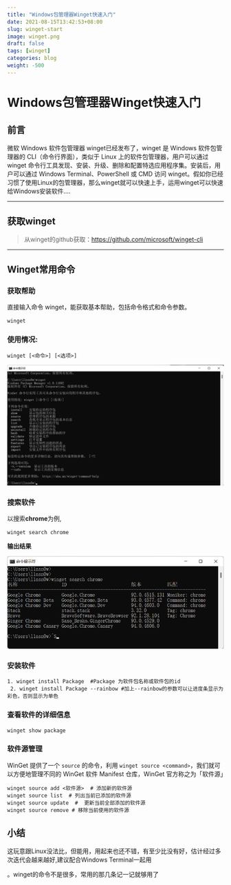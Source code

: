 ```yaml
---
title: "Windows包管理器Winget快速入门"
date: 2021-08-15T13:42:53+08:00
slug: winget-start
image: winget.png
draft: false
tags: [winget]
categories: blog
weight: -500
---
```


# Windows包管理器Winget快速入门

## 前言

微软 Windows 软件包管理器 winget已经发布了，winget 是 Windows 软件包管理器的 CLI（命令行界面），类似于 Linux 上的软件包管理器，用户可以通过 winget 命令行工具发现、安装、升级、删除和配置特选应用程序集。安装后，用户可以通过 Windows Terminal、PowerShell 或 CMD 访问 winget。假如你已经习惯了使用Linux的包管理器，那么winget就可以快速上手，运用winget可以快速给Windows安装软件....

------

## 获取winget

> 从winget的github获取：https://github.com/microsoft/winget-cli

------

## Winget常用命令

### 获取帮助

直接输入命令 winget，能获取基本帮助，包括命令格式和命令参数。

```shell
winget
```

### **使用情况:** 

```shell
winget [<命令>] [<选项>]
```

![](wingetuse.png)

### 搜索软件

以搜索**chrome**为例,

```shell
winget search chrome 
```

**输出结果**

![](wingetsearch.png)

### 安装软件

```shell
1. winget install Package  #Package 为软件包名称或软件包的id
 2. winget install Package --rainbow #加上--rainbow的参数可以让进度条显示为彩色，否则显示为单色
```

### 查看软件的详细信息

```shell
winget show package
```

### 软件源管理

WinGet 提供了一个 `source` 的命令，利用 `winget source <command>`，我们就可以方便地管理不同的 WinGet 软件 Manifest 仓库，WinGet 官方称之为「软件源」

```shell
winget source add <软件源>  # 添加新的软件源
winget source list  # 列出当前已添加的软件源
winget source update  #  更新当前全部添加的软件源
winget source remove # 移除当前使用的软件源
```



## 小结

这玩意跟Linux没法比，但能用，用起来也还不错，有至少比没有好，估计经过多次迭代会越来越好,建议配合Windows Terminal一起用

。winget的命令不是很多，常用的那几条记一记就够用了
